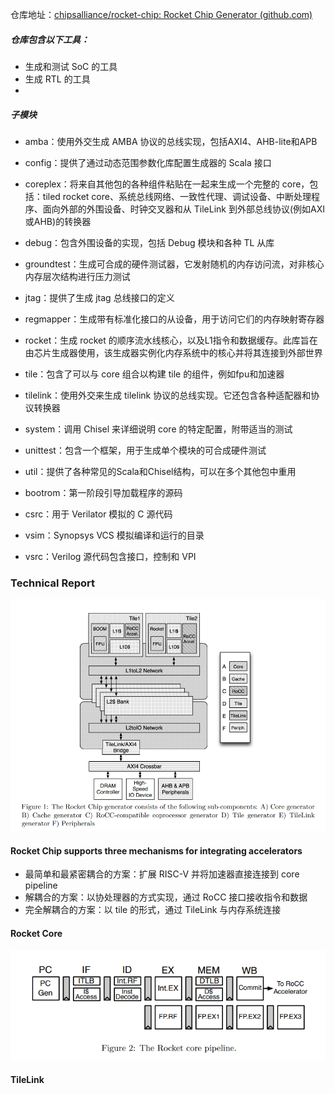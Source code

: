 仓库地址：[chipsalliance/rocket-chip: Rocket Chip Generator (github.com)](https://github.com/chipsalliance/rocket-chip)

##### 仓库包含以下工具：
- 生成和测试 SoC 的工具
- 生成 RTL 的工具
- 


##### 子模块
- amba：使用外交生成 AMBA 协议的总线实现，包括AXI4、AHB-lite和APB
- config：提供了通过动态范围参数化库配置生成器的 Scala 接口
- coreplex：将来自其他包的各种组件粘贴在一起来生成一个完整的 core，包括：tiled rocket core、系统总线网络、一致性代理、调试设备、中断处理程序、面向外部的外围设备、时钟交叉器和从 TileLink 到外部总线协议(例如AXI或AHB)的转换器
- debug：包含外围设备的实现，包括 Debug 模块和各种 TL 从库
- groundtest：生成可合成的硬件测试器，它发射随机的内存访问流，对非核心内存层次结构进行压力测试
- jtag：提供了生成 jtag 总线接口的定义
- regmapper：生成带有标准化接口的从设备，用于访问它们的内存映射寄存器
- rocket：生成 rocket 的顺序流水线核心，以及L1指令和数据缓存。此库旨在由芯片生成器使用，该生成器实例化内存系统中的核心并将其连接到外部世界
- tile：包含了可以与 core 组合以构建 tile 的组件，例如fpu和加速器
- tilelink：使用外交来生成 tilelink 协议的总线实现。它还包含各种适配器和协议转换器
- system：调用 Chisel 来详细说明 core 的特定配置，附带适当的测试
- unittest：包含一个框架，用于生成单个模块的可合成硬件测试
- util：提供了各种常见的Scala和Chisel结构，可以在多个其他包中重用

- bootrom：第一阶段引导加载程序的源码
- csrc：用于 Verilator 模拟的 C 源代码
- vsim：Synopsys VCS 模拟编译和运行的目录
- vsrc：Verilog 源代码包含接口，控制和 VPI

### Technical Report

![](./rocket.assets/rocket-chip.png)

#### Rocket Chip supports three mechanisms for integrating accelerators
- 最简单和最紧密耦合的方案：扩展 RISC-V 并将加速器直接连接到 core pipeline
- 解耦合的方案：以协处理器的方式实现，通过 RoCC 接口接收指令和数据
- 完全解耦合的方案：以 tile 的形式，通过 TileLink 与内存系统连接

#### Rocket Core

![](./rocket.assets/rocket-core.png)

#### TileLink
